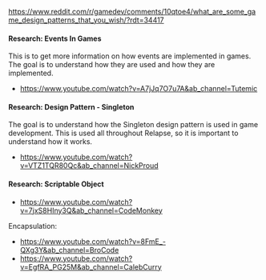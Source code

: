 <https://www.reddit.com/r/gamedev/comments/10qtoe4/what_are_some_game_design_patterns_that_you_wish/?rdt=34417>

#### Research: Events In Games

This is to get more information on how events are implemented in games. The goal is to understand how they are used and how they are implemented.

- <https://www.youtube.com/watch?v=A7jJq7O7u7A&ab_channel=Tutemic>

#### Research: Design Pattern - Singleton

The goal is to understand how the Singleton design pattern is used in game development. This is used all throughout Relapse, so it is important to understand how it works.

- <https://www.youtube.com/watch?v=VTZ1TQR80Qc&ab_channel=NickProud>

#### Research: Scriptable Object

- <https://www.youtube.com/watch?v=7jxS8HIny3Q&ab_channel=CodeMonkey>

Encapsulation:

- <https://www.youtube.com/watch?v=8FmE_-QXg3Y&ab_channel=BroCode>
- <https://www.youtube.com/watch?v=EgfRA_PG25M&ab_channel=CalebCurry>
